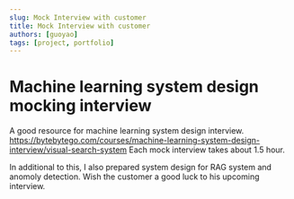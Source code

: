 ```yaml
---
slug: Mock Interview with customer
title: Mock Interview with customer
authors: [guoyao]
tags: [project, portfolio]
---
```


# Machine learning system design mocking interview

A good resource for machine learning system design interview.
https://bytebytego.com/courses/machine-learning-system-design-interview/visual-search-system
Each mock interview takes about 1.5 hour.

In additional to this, I also prepared system design for RAG system and anomoly detection.
Wish the customer a good luck to his upcoming interview.